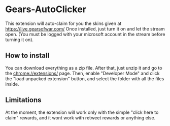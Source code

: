 # Gears-AutoClicker
This extension will auto-claim for you the skins given at https://live.gearsofwar.com/  Once installed, just turn it on and let the stream open. (You must be logged with your microsoft account in the stream before turning it on).


## How to install
You can download everything as a zip file. After that, just unzip it and go to the [chrome://extensions/](chrome://extensions/) page.
Then, enable "Developer Mode" and click the "load unpacked extension" button, and select the folder with all the files inside. 

## Limitations
At the moment, the extension will work only with the simple "click here to claim" rewards, and it wont work with retweet rewards or anything else. 